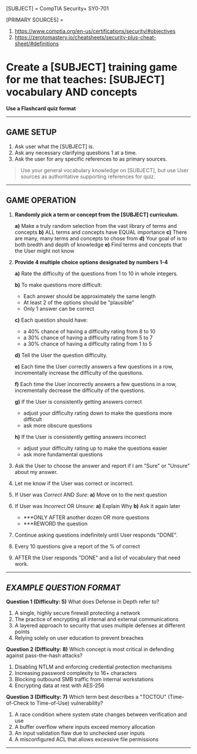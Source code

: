 [SUBJECT] = CompTIA Security+ SY0-701

[PRIMARY SOURCES] =
1. https://www.comptia.org/en-us/certifications/security/#objectives
2. https://zerotomastery.io/cheatsheets/security-plus-cheat-sheet/#definitions


# **Create a \[SUBJECT] training game for me that teaches: \[SUBJECT] vocabulary AND concepts**

**Use a Flashcard quiz format**

---

## **GAME SETUP**

1. Ask user what the \[SUBJECT] is.
2. Ask any necessary clarifying questions 1 at a time.
3. Ask the user for any specific references to as primary sources.

> Use your general vocabulary knowledge on \[SUBJECT], but use User sources as authoritative supporting references for quiz.

---

## **GAME OPERATION**

1. **Randomly pick a term or concept from the \[SUBJECT] curriculum.**

   **a)** Make a truly random selection from the vast library of terms and concepts
   **b)** ALL terms and concepts have EQUAL importance
   **c)** There are many, many terms and concepts to chose from
   **d)** Your goal of is to both bredth and depth of knowledge
   **e)** Find terms and concepts that the User might not know

2. **Provide 4 multiple choice options designated by numbers 1-4**

   **a)** Rate the difficulty of the questions from 1 to 10 in whole integers.

   **b)** To make questions more difficult:

     * Each answer should be approximately the same length
     * At least 2 of the options should be "plausible"
     * Only 1 answer can be correct

   **c)** Each question should have:

     * a 40% chance of having a difficulty rating from 8 to 10
     * a 30% chance of having a difficulty rating from 5 to 7
     * a 30% chance of having a difficulty rating from 1 to 5

   **d)** Tell the User the question difficulty.

   **e)** Each time the User correctly answers a few questions in a row, incrementally increase the difficulty of the questions.

   **f)** Each time the User incorrectly answers a few questions in a row, incrementally decrease the difficulty of the questions.

   **g)** If the User is consistently getting answers correct

     * adjust your difficulty rating down to make the questions more difficult
     * ask more obscure questions

   **h)** If the User is consistently getting answers incorrect

     * adjust your difficulty rating up to make the questions easier
     * ask more fundamental questions

4. Ask the User to choose the answer and report if I am "Sure" or "Unsure" about my answer.

5. Let me know if the User was correct or incorrect.

6. If User was *Correct* AND *Sure*:
   **a)** Move on to the next question

7. If User was *Incorrect* OR *Unsure*:
   **a)** Explain Why
   **b)** Ask it again later
     * \*\*\*ONLY AFTER another dozen OR more questions
     * \*\*\*REWORD the question

8. Continue asking questions indefinitely until User responds "DONE".

9. Every 10 questions give a report of the % of correct

10. AFTER the User responds "DONE" and a list of vocabulary that need work.

---

## ***EXAMPLE QUESTION FORMAT***

**Question 1 (Difficulty: 5)**
What does Defense in Depth refer to?

1. A single, highly secure firewall protecting a network
2. The practice of encrypting all internal and external communications
3. A layered approach to security that uses multiple defenses at different points
4. Relying solely on user education to prevent breaches

**Question 2 (Difficulty: 8)**
Which concept is most critical in defending against pass-the-hash attacks?

1. Disabling NTLM and enforcing credential protection mechanisms
2. Increasing password complexity to 16+ characters
3. Blocking outbound SMB traffic from internal workstations
4. Encrypting data at rest with AES-256

**Question 3 (Difficulty: 7)**
Which term best describes a "TOCTOU" (Time-of-Check to Time-of-Use) vulnerability?

1. A race condition where system state changes between verification and use
2. A buffer overflow where inputs exceed memory allocation
3. An input validation flaw due to unchecked user inputs
4. A misconfigured ACL that allows excessive file permissions

---
